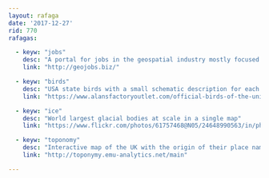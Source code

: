 ```yaml
---
layout: rafaga
date: '2017-12-27'
rid: 770
rafagas:

  - keyw: "jobs"
    desc: "A portal for jobs in the geospatial industry mostly focused on the USA"
    link: "http://geojobs.biz/"

  - keyw: "birds"
    desc: "USA state birds with a small schematic description for each of them"
    link: "https://www.alansfactoryoutlet.com/official-birds-of-the-united-states"

  - keyw: "ice"
    desc: "World largest glacial bodies at scale in a single map"
    link: "https://www.flickr.com/photos/61757468@N05/24648990563/in/photostream/"

  - keyw: "toponomy"
    desc: "Interactive map of the UK with the origin of their place names"
    link: "http://toponymy.emu-analytics.net/main"

---
```

